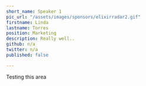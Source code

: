 ```yaml
---
short_name: Speaker 1
pic_url: "/assets/images/sponsors/elixirradar2.gif"
firstname: Linda
lastname: Torres
position: Marketing
description: Really well..
github: n/a
twitter: n/a
published: false

---
```

Testing this area